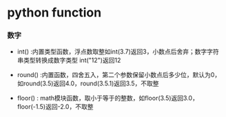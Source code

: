 # python function

### 数字

* int() :内置类型函数，浮点数取整如int(3.7)返回3，小数点后舍弃；数字字符串类型转换成数字类型 int("12")返回12

* round() :内置函数，四舍五入，第二个参数保留小数点后多少位，默认为0，如round(3.5)返回4.0，round(3.5.1)返回3.5，不取整

* floor() : math模块函数，取小于等于的整数，如floor(3.5)返回3.0，floor(-1.5)返回-2.0，不取整


